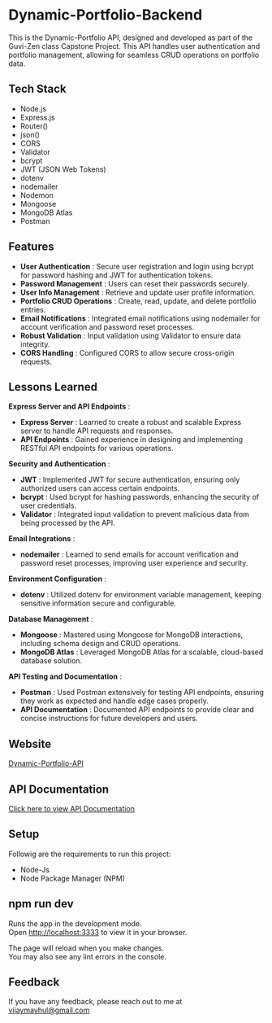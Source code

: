 
# Dynamic-Portfolio-Backend

This is the Dynamic-Portfolio API, designed and developed as part of the Guvi-Zen class Capstone Project. This API handles user authentication and portfolio management, allowing for seamless CRUD operations on portfolio data.

## Tech Stack

- Node.js
- Express.js
- Router()
- json()
- CORS
- Validator
- bcrypt
- JWT (JSON Web Tokens)
- dotenv
- nodemailer
- Nodemon
- Mongoose
- MongoDB Atlas
- Postman

## Features

- <b>User Authentication</b> : Secure user registration and login using bcrypt for password hashing and JWT for authentication tokens.
- <b>Password Management</b> : Users can reset their passwords securely.
- <b>User Info Management</b> : Retrieve and update user profile information.
- <b>Portfolio CRUD Operations</b> : Create, read, update, and delete portfolio entries.
- <b>Email Notifications</b> : Integrated email notifications using nodemailer for account verification and password reset processes.
- <b>Robust Validation</b> : Input validation using Validator to ensure data integrity.
- <b>CORS Handling</b> : Configured CORS to allow secure cross-origin requests.


## Lessons Learned

<b>Express Server and API Endpoints</b> : 
- <b>Express Server</b> : Learned to create a robust and scalable Express server to handle API requests and responses.
- <b>API Endpoints</b> : Gained experience in designing and implementing RESTful API endpoints for various operations.

<b>Security and Authentication</b> : 
- <b>JWT</b> : Implemented JWT for secure authentication, ensuring only authorized users can access certain endpoints.
- <b>bcrypt</b> : Used bcrypt for hashing passwords, enhancing the security of user credentials.
- <b>Validator</b> : Integrated input validation to prevent malicious data from being processed by the API.

<b>Email Integrations</b> : 
- <b>nodemailer</b> : Learned to send emails for account verification and password reset processes, improving user experience and security.

<b>Environment Configuration</b> : 
- <b>dotenv</b> : Utilized dotenv for environment variable management, keeping sensitive information secure and configurable.

<b>Database Management</b> : 
- <b>Mongoose</b> : Mastered using Mongoose for MongoDB interactions, including schema design and CRUD operations.
- <b>MongoDB Atlas</b> : Leveraged MongoDB Atlas for a scalable, cloud-based database solution.

<b>API Testing and Documentation</b> : 
- <b>Postman</b> : Used Postman extensively for testing API endpoints, ensuring they work as expected and handle edge cases properly.
- <b>API Documentation</b> : Documented API endpoints to provide clear and concise instructions for future developers and users.

## Website

[Dynamic-Portfolio-API](https://dynamic-portfolio-backend-k0sw.onrender.com)


## API Documentation

[Click here to view API Documentation](https://documenter.getpostman.com/view/24200691/2sA3QsBCt8)

## Setup

Followig are the requirements to run this project:
- Node-Js
- Node Package Manager (NPM)

## npm run dev

Runs the app in the development mode.\
Open [http://localhost:3333](http://localhost:3333) to view it in your browser.

The page will reload when you make changes.\
You may also see any lint errors in the console.

## Feedback

If you have any feedback, please reach out to me at vijaymayhul@gmail.com
